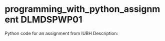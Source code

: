 # programming_with_python_assignment DLMDSPWP01
Python code for an assignment from IUBH
Description:


